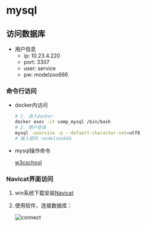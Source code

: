 # mysql

## 访问数据库

- 用户信息
  - ip: 10.23.4.220
  - port: 3307
  - user: service
  - pw: modelzoo666

### 命令行访问

- docker内访问

  ```bash
  # 1. 进入docker
  docker exec -it vamp_mysql /bin/bash
  # 2. 用户登录
  mysql -uservice -p --default-character-set=utf8
  # 输入密码：modelzoo666
  ```
- mysql操作命令

  [w3cschool](https://www.w3school.com.cn/sql/sql_select.asp)

### Navicat界面访问

1. win系统下载安装[Navicat](https://learnku.com/articles/67706)
2. 使用软件，连接数据库：

   ![connect](../images/mysql/mysql_connect.jpg)
